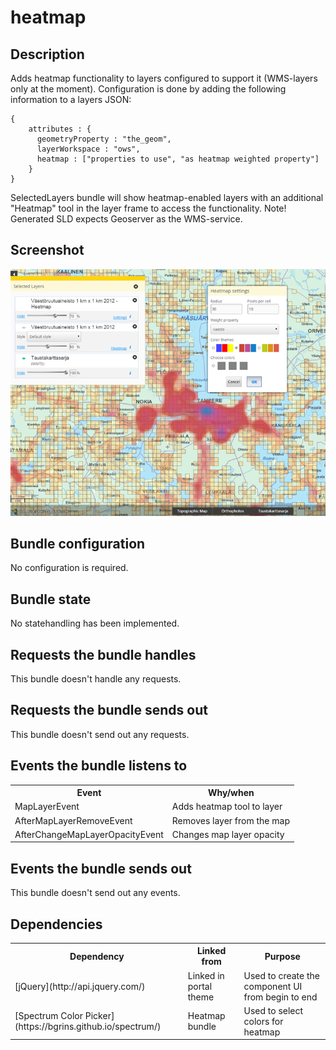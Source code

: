 # heatmap

## Description

Adds heatmap functionality to layers configured to support it (WMS-layers only at the moment). Configuration is done by adding the following information to a layers JSON:

    {
        attributes : {
          geometryProperty : "the_geom",
          layerWorkspace : "ows",
          heatmap : ["properties to use", "as heatmap weighted property"]
        }
    }

SelectedLayers bundle will show heatmap-enabled layers with an additional "Heatmap" tool in the layer frame to access the functionality. Note! Generated SLD expects Geoserver as the WMS-service.

## Screenshot

![screenshot](heatmap.png)

## Bundle configuration

No configuration is required.

## Bundle state

No statehandling has been implemented.

## Requests the bundle handles

This bundle doesn't handle any requests.

## Requests the bundle sends out

This bundle doesn't send out any requests.

## Events the bundle listens to

<table class="table">
  <tr>
    <th>Event</th><th>Why/when</th>
  </tr>
  <tr>
    <td> MapLayerEvent </td><td> Adds heatmap tool to layer</td>
  </tr>
  <tr>
    <td> AfterMapLayerRemoveEvent </td><td>Removes layer from the map</td>
  </tr>
  <tr>
    <td> AfterChangeMapLayerOpacityEvent </td><td>Changes map layer opacity</td>
  </tr>
</table>

## Events the bundle sends out

This bundle doesn't send out any events.

## Dependencies

<table class="table">
  <tr>
    <th>Dependency</th><th>Linked from</th><th>Purpose</th>
  </tr>
  <tr>
    <td> [jQuery](http://api.jquery.com/) </td>
    <td> Linked in portal theme </td>
    <td> Used to create the component UI from begin to end</td>
  </tr>
  <tr>
    <td> [Spectrum Color Picker](https://bgrins.github.io/spectrum/) </td>
    <td> Heatmap bundle </td>
    <td> Used to select colors for heatmap</td>
  </tr>
</table>
